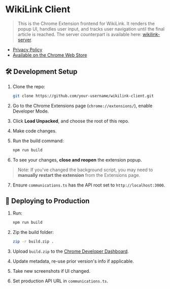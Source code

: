# WikiLink Client

> This is the Chrome Extension frontend for WikiLink. It renders the popup UI, handles user input, and tracks user navigation until the final article is reached. The server counterpart is available here: [wikilink-server](https://github.com/gawlster/wikilink-server).

- [Privacy Policy](https://github.com/gawlster/wikilink-privacy)
- [Available on the Chrome Web Store](https://chromewebstore.google.com/detail/wikilink/emkinglnjogipkbdaolejamloekkjboj)

## 🛠️ Development Setup

1. Clone the repo:
   ```bash
   git clone https://github.com/your-username/wikilink-client.git
   ```

2. Go to the Chrome Extensions page (`chrome://extensions/`), enable Developer Mode.

3. Click **Load Unpacked**, and choose the root of this repo.

4. Make code changes.

5. Run the build command:
   ```bash
   npm run build
   ```

6. To see your changes, **close and reopen** the extension popup.

> Note: If you've changed the background script, you may need to **manually restart the extension** from the Extensions page.

7. Ensure `communications.ts` has the API root set to `http://localhost:3000`.

## 🚀 Deploying to Production

1. Run:
   ```bash
   npm run build
   ```

2. Zip the build folder:
   ```bash
   zip -r build.zip .
   ```

3. Upload `build.zip` to the [Chrome Developer Dashboard](https://chrome.google.com/webstore/devconsole/3260724f-6e88-4207-ad12-0f236ed216b1).

4. Update metadata, re-use prior version's info if applicable.

5. Take new screenshots if UI changed.

6. Set production API URL in `communications.ts`.
